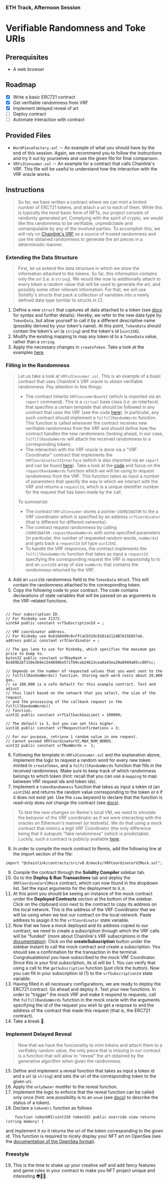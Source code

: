 ### ETH Track, Afternoon Session
# Verifiable Randomness and Toke URIs

## Prerequisites

- A web browser

## Roadmap

- [x] Write a basic ERC721 contract
- [x] Get verifiable randomness from VRF
- [x] Implement delayed reveal of art
- [ ] Deploy contract
- [ ] Automate interaction with contract

## Provided Files

- `WordPieceFactory.sol` -- An example of what you should have by the end of this session. Again, we recommend you to follow the instructions and try it out by yourselves and use the given file for final comparison.
- `VRFv2Consumer.sol` -- An example for a contract that calls Chainlink's VRF. This file will be useful to understand how the interaction with the VRF oracle works.

## Instructions

> So far, we have written a contract where we can mint a limited number of ERC721 tokens, and attach a uri to each of them. While this is typically the most basic form of NFTs, our project consists of randomly generated art. Complying with the spirit of crypto, we would like this randomness to be verifiable, unpredictable and unmanipulable by any of the involved parties. To accomplish this, we will rely on [Chainlink's VRF](https://docs.chain.link/docs/vrf/v2/introduction/) as a source of trusted randomness and use the obtained randomness to generate the art pieces in a deterministic manner.
>

### Extending the Data Structure

> First, let us extend the data structure in which we store the information attached to the tokens. So far, this information contains only the uri (i.e. a `string`). We would like now to additionally attach to every token a random value that will be used to generate the art, and possibly some other relevant information. For that, we will use Solidity's structs that pack a collection of variables into a newly defined data type (similar to structs in C).
>

1. Define a new `struct` that captures all data attached to a token (see [docs](https://docs.soliditylang.org/en/v0.8.16/types.html#structs) for syntax and further details). Hereby, we refer to the new data type by `TokenData`, but allow yourself to call it by a different descriptive name (possibly derived by your token's name). At this point, `TokenData` should contain the token's uri (a `string`) and the token's id (`uint256`).
2. Modify the existing mapping to map any token id to a `TokenData` value, rather than a `string`.
3. Apply the necessary changes in `createToken`. Take a look at the examples [here](https://solidity-by-example.org/structs/).


### Filling in the Randomness

> Let us take a look at `VRFv2Consumer.sol`. This is an example of a basic contract that uses Chainlink's VRF oracle to obtain verifiable randomness. Pay attention to few things:
> - The contract inherits `VRFConsumerBaseV2` (which is imported via an `import` command). This is a `virtual` base class (i.e. an interface) that specifies a certain template that should be followed in any contract that uses the VRF (see the code [here](https://github.com/smartcontractkit/chainlink/blob/develop/contracts/src/v0.8/VRFConsumerBaseV2.sol)). In particular, any such contract should implement a `fulfillRandomWords` function. This function is called whenever the contract receives new verifiable randomness from the VRF and should define how the contract handles the new randomness (looking ahead, in our case, `fulfillRandomWords` will attach the received randomness to a corresponding token).
> - The interaction with the VRF oracle is done via a "VRF Coordinator" contract that implements the `VRFCoordinatorV2Interface` (which is also imported via an `import` and can be found [here](https://github.com/smartcontractkit/chainlink/blob/develop/contracts/src/v0.8/interfaces/VRFCoordinatorV2Interface.sol)). Take a look at the [code](https://github.com/smartcontractkit/chainlink/blob/develop/contracts/src/v0.8/interfaces/VRFCoordinatorV2Interface.sol) and focus on the `requestRandomWords` function which we will be using to request randomness from the VRF. This function takes as input a number of parameters that specify the way in which we interact with the VRF and returns a `requestId`, which is a unique identifier number for the request that has been made by the call.
>
> To summarize:
> - The contract `VRFv2Consumer` stores a pointer `COORDINATOR` to the a VRF coordinator which is specified by an address `vrfCoordinator` (that is different for different networks).
> - The contract request randomness by calling `COORDINATOR.requestRandomWords` with some specified parameters (in paritcular, the number of requested random words, `numWords`) and gets back a `requestId` (of type `uint256`).
> - To handle the VRF responces, the contract implements the `fulfillRandomWords` function that takes as input a `requestId` specifying the corresponding request the VRF is reponsindg to to and an `uint256` array of size `numWords` that contains the randomness returned by the VRF.
>

4. Add an `uint256` randomness field to the `TokenData` struct. This will contain the randomness attached to the corresponding token.
5. Copy the following code to your contract. The code contains declarations of state variables that will be passed on as arguments to the VRF-related functions.

```solidity

// Your subscription ID.
// For Rinkeby use 21372.
uint64 public constant vrfSubscriptionId = ;

// VRF coordinator address.
// For Rinkeby use 0x6168499c0cFfCaCD319c818142124B7A15E857ab.
address public constant vrfCoordinator = ;

// The gas lane to use for Rinkeby, which specifies the maximum gas price to bump to.
bytes32 public constant vrfKeyHash = 0xd89b2bf150e3b9e13446986e571fb9cab24b13cea0a43ea20a6049a85cc807cc;

// Depends on the number of requested values that you want sent to the
// fulfillRandomWords() function. Storing each word costs about 20,000 gas,
// so 100,000 is a safe default for this example contract. Test and adjust
// this limit based on the network that you select, the size of the request,
// and the processing of the callback request in the fulfillRandomWords()
// function.
uint32 public constant vrfCallbackGasLimit = 100000;

// The default is 3, but you can set this higher.
uint16 public constant vrfRequestConfirmations = 3;

// For our purpose, retrieve 1 random value in one request.
// Cannot exceed VRFCoordinatorV2.MAX_NUM_WORDS.
uint32 public constant vrfNumWords =  1;

```
6. Following the template in `VRFv2Consumer.sol` and the explanation above, implement the logic to request a random word for every new token minted in `createToken`, and a `fulfillRandomWords` function that fills in the received randomness. Make sure to keep track of which randomness belongs to which token (hint: recall that you can use a `mapping` to map between VRF request ids and token ids).
7. Implement a `tokenRandomness` function that takes as input a token id (an `uint256`) and returns the random value corresponding to the token or `0` if it does not exist yet. Use the `view` keyword to declare that the function is read-only does not change the contract (see [docs](https://docs.soliditylang.org/en/v0.8.17/contracts.html?highlight=view#view-functions)).

> To test the new changes on Remix's local VM, we need to simulate the behavior of the VRF coordinator as if we were interacting with the oracles on Ethereum's mainnet (or testnets). We do that using a mock contract that mimics a legit VRF Coordinator (the only difference being that it outoputs "fake randomness" (which is predictable). Luckily, such a contract is publicly available [here](https://github.com/smartcontractkit/chainlink/blob/develop/contracts/src/v0.8/mocks/VRFCoordinatorV2Mock.sol).
>

8. In order to compile the mock contract to Remix, add the following line at the import section of the file:
```solidity
import "@chainlink/contracts/src/v0.8/mocks/VRFCoordinatorV2Mock.sol";
```
9. Compile the contract through the **Solidity Compiler** sidebar tab.
10. Go to the **Deploy & Run Transactions** tab and deploy the `VRFCoordinatorV2Mock` contract, which can now found in the dropdown list. Set the input arguments for the deployment to `0,0`.
11. At this point you should be seeing an instance of the mock contract under the **Deployed Contracts** section at the bottom of the sidebar. Click on the clipboard icon next to the contract to copy its address on the local network. This is the address of the VRF Coordinator that we will be using when we test our contract on the local network. Paste address to assign it to the `vrfCoordinator` state variable.
12. Now that we have a mock deployed and its address copied to our contract, we need to create a subscription through which the VRF calls will be "funded" (more about Chainlink's VRF subscriptions in the [documentation](https://docs.chain.link/docs/vrf/v2/introduction/#subscriptions)). Click on the **createSubscription** button under the sidebar instant to call the mock contract and create a subscription. You should see a confirmation for the transaction in the terminal. Congratualations! you have subscribed to the mock VRF Coordinator. Since this is your first subscription, its id will be 1. You can verify that using a call to the `getSubscription` function (just click the button). Now you can fill in your subscription id (1) to the `vrfSubscriptionId` state variable.
13. Having filled in all necessary configurations, we are ready to deploy the ERC721 contract. Go ahead and deploy it. Test your new functions. In order to "trigger" the mock VRF and make it respond to requests, call the `fulfillRandomWords` function in the mock oracle with the arguments specifying the id of the request you wish to get a respose to and the address of the contract that made this request (that is, the ERC721 contract).
14. Take a break :tropical_drink:.

### Implement Delayed Reveal

> Now that we have the funcionality to mint tokens and attach them to a verifiably random value, the only piece that is missing in our contract is a function that will allow to "reveal" the art obtained by the generative algorithm when given the randomness.
>

15. Define and implement a reveal function that takes as input a token id and a uri (a `string`) and sets the uri of the corresponding token to the given uri.
16. Apply the `onlyOwner` modifer to the reveal function.
17. Implement the logic to enforce that the reveal function can be called only once (hint: one possibility is to an `enum` (see [docs](https://docs.soliditylang.org/en/v0.8.16/structure-of-a-contract.html?highlight=struct#enum-types)) to describe the status of a token).
18. Declare a `tokenUri` function as follows
```solidity
    function tokenURI(uint256 tokenId) public override view returns (string memory) {
```
and implement it so it returns the uri of the token corresponding to the given id. This function is required to nicely display your NFT art on OpenSea (see the [documentation of the OpenSea format](https://docs.opensea.io/docs/metadata-standards)).

### Freestyle

19. This is the time to shake up your creative self and add fancy features and game rules in your contract to make you NFT project unique and interesting :alien::monkey::sparkles:.